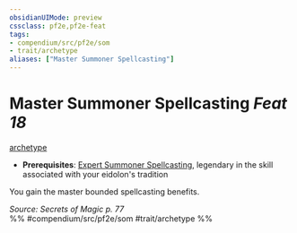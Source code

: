 ```yaml
---
obsidianUIMode: preview
cssclass: pf2e,pf2e-feat
tags:
- compendium/src/pf2e/som
- trait/archetype
aliases: ["Master Summoner Spellcasting"]
---
```

# Master Summoner Spellcasting  *Feat 18*  
[archetype](../../rules/traits/archetype.md)  

- **Prerequisites**: [Expert Summoner Spellcasting](expert-summoner-spellcasting-som.md), legendary in the skill associated with your eidolon's tradition

You gain the master bounded spellcasting benefits.

*Source: Secrets of Magic p. 77*  
%% #compendium/src/pf2e/som #trait/archetype %%